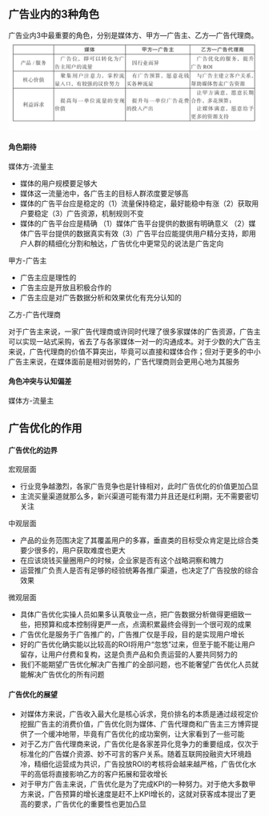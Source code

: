 ## 广告业内的3种角色
广告业内3中最重要的角色，分别是媒体方、甲方—广告主、乙方—广告代理商。
![image](/img/广告业内角色关系图.png)

#### 角色期待
媒体方-流量主
- 媒体的用户规模要足够大
- 媒体这一流量池中，各广告主的目标人群浓度要足够高
- 媒体的广告平台应是稳定的（1）流量保持稳定，最好能稳中有涨（2）获取用户要稳定（3）广告资源，机制规则不变
- 媒体的广告平台应是精确 （1）媒体广告平台提供的数据有明确意义 （2）媒体广告平台提供的数据真实有效（3）广告平台应能提供用户精分支持，即用户人群的精细化分割和触达，广告优化中更常见的说法是广告定向

甲方-广告主
- 广告主应是理性的
- 广告主应是开放且积极合作的
- 广告主应是对广告数据分析和效果优化有充分认知的

乙方-广告代理商

对于广告主来说，一家广告代理商或许同时代理了很多家媒体的广告资源，广告主可以实现一站式采购，省去了与各家媒体一对一的沟通成本。对于少数的大广告主来说，广告代理商的价值不算突出，毕竟可以直接和媒体合作；但对于更多的中小广告主来说，在媒体面前是相对弱势的，广告代理商则会更用心地为其服务

#### 角色冲突与认知偏差
媒体方-流量主

## 广告优化的作用
#### 广告优化的边界
宏观层面
- 行业竞争越激烈，各家广告竞争也是针锋相对，此时广告优化的价值更加凸显
- 主流买量渠道就那么多，新兴渠道可能有潜力并且还是红利期，无不需要密切关注

中观层面
- 产品的业务范围决定了其覆盖用户的多寡，垂直类的目标受众肯定是比综合类要少很多的，用户获取难度也更大
- 在应该烧钱买量圈用户的时候，企业家是否有这个战略洞察和魄力
- 运营推广负责人是否有足够的经验统筹各推广渠道，也决定了广告投放的综合效果

微观层面
- 具体广告优化实操人员如果多认真敬业一点，把广告数据分析做得更细致一些，把预算和成本控制得更严一点，点滴积累最终会得到一个很可观的成果
- 广告优化是服务于广告推广的，广告推广仅是手段，目的是实现用户增长
- 好的广告优化确实能以比较高的ROI将用户“忽悠”过来，但至于能不能让用户留存，让用户付费和复构，这是负责产品和负责运营的人要共同努力的
- 我们不能期望广告优化解决广告推广的全部问题，也不能奢望广告优化人员就能解决广告优化的所有问题

#### 广告优化的展望
- 对媒体方来说，广告收入最大化是核心诉求，竞价排名的本质是通过歧视定价挖掘广告主的消费价值，广告优化则为媒体、广告代理商和广告主三方博弈提供了一个缓冲地带，毕竟有广告优化的成功案例，让大家看到了一些可能
- 对于乙方广告代理商来说，广告优化是各家差异化竞争力的重要组成，仅次于标准化的广告媒介资源、妙不可言的客户关系。随着互联网投融资大环境趋冷，精细化运营成为共识，广告投放ROI的考核将会越来越严格，广告优化水平的高低将直接影响乙方的客户拓展和营收增长
- 对于甲方广告主来说，广告优化是为了完成KPI的一种努力。对于绝大多数甲方来说，广告预算的增长速度是赶不上KPI增长的，这就对获客成本提出了更高的要求，广告优化的重要性也更加凸显
